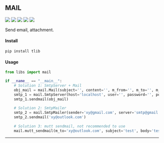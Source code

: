 ## **MAIL**
[![](https://img.shields.io/badge/Project-mail-yellow.svg)]()
[![](https://img.shields.io/badge/Python-2.7-green.svg)]()
[![](https://img.shields.io/badge/Python-3.6-green.svg)]()
[![](https://img.shields.io/badge/Email-tao.xu2008@outlook.com-red.svg)]()
[![](https://img.shields.io/badge/Blog-https://txu2008.github.io-red.svg)][1]

Send email, attachment.

#### Install
    pip install tlib

#### Usage
```python
from libs import mail

if __name__ == "__main__":
    # Solution 1: SmtpServer + Mail
    obj_mail = mail.Mail(subject='', content='', m_from='', m_to='', m_cc='')
    smtp_1 = mail.SmtpServer(host='localhost', user='', password='', port=25)
    smtp_1.sendmail(obj_mail)
    
    # Solution 2: SmtpMailer
    smtp_2 = mail.SmtpMailer(sender='xy@gmail.com', server='smtp@gmail.com')
    smtp_2.sendmail('xy@outlook.com')
    
    # Solution 3: mutt sendmail, not recommended to use
    mail.mutt_sendmail(m_to='xy@outlook.com', subject='test', body='test content', attach='', content_is_html=False)
```

***
[1]: https://txu2008.github.io